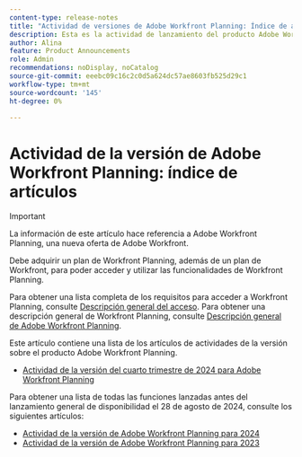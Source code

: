 ```yaml
---
content-type: release-notes
title: "Actividad de versiones de Adobe Workfront Planning: Índice de artículos"
description: Esta es la actividad de lanzamiento del producto Adobe Workfront Planning.
author: Alina
feature: Product Announcements
role: Admin
recommendations: noDisplay, noCatalog
source-git-commit: eeebc09c16c2c0d5a624dc57ae8603fb525d29c1
workflow-type: tm+mt
source-wordcount: '145'
ht-degree: 0%

---
```



# Actividad de la versión de Adobe Workfront Planning: índice de artículos

<!--remove the Important with the 25.1 release-->

>[!IMPORTANT]
>
>La información de este artículo hace referencia a Adobe Workfront Planning, una nueva oferta de Adobe Workfront.
>
>Debe adquirir un plan de Workfront Planning, además de un plan de Workfront, para poder acceder y utilizar las funcionalidades de Workfront Planning.
>
>Para obtener una lista completa de los requisitos para acceder a Workfront Planning, consulte [Descripción general del acceso](/help/quicksilver/planning/access/access-overview.md).
>Para obtener una descripción general de Workfront Planning, consulte [Descripción general de Adobe Workfront Planning](/help/quicksilver/planning/general/planning-overview.md).
>

Este artículo contiene una lista de los artículos de actividades de la versión sobre el producto Adobe Workfront Planning.

* [Actividad de la versión del cuarto trimestre de 2024 para Adobe Workfront Planning](/help/quicksilver/product-announcements/product-releases/planning-release-activity/planning-release-activity-24-q4.md)

<!-- remove this after 25.1 and consider removing the pages too-->

Para obtener una lista de todas las funciones lanzadas antes del lanzamiento general de disponibilidad el 28 de agosto de 2024, consulte los siguientes artículos:

* [Actividad de la versión de Adobe Workfront Planning para 2024](/help/quicksilver/planning/general/release-activity.md)
* [Actividad de la versión de Adobe Workfront Planning para 2023](/help/quicksilver/planning/general/release-activity-archives-2023.md)
